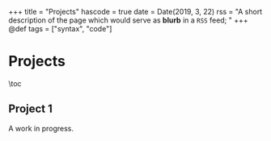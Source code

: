 +++
title = "Projects"
hascode = true
date = Date(2019, 3, 22)
rss = "A short description of the page which would serve as **blurb** in a `RSS` feed; "
+++
@def tags = ["syntax", "code"]

# Projects

\toc

## Project 1

A work in progress.